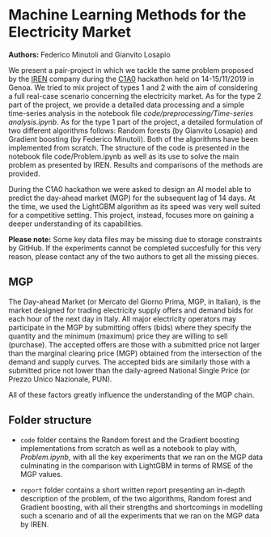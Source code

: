 # Machine Learning Methods for the Electricity Market

**Authors:** Federico Minutoli and Gianvito Losapio

We present a pair-project in which we tackle the same problem proposed by the [IREN](https://www.gruppoiren.it/home) company during the [C1A0](https://c1a0.ai/?lang=en) hackathon held on 14-15/11/2019 in Genoa. We tried to mix project of types 1 and 2 with the aim of considering a full real-case scenario concerning the electricity market. As for the type 2 part of the project, we provide a detailed data processing and a simple time-series analysis in the notebook file *code/preprocessing/Time-series analysis.ipynb*. As for the type 1 part of the project, a detailed formulation of two different algorithms follows: Random forests (by Gianvito Losapio) and Gradient boosting (by Federico Minutoli). Both of the algorithms have been implemented from scratch. The structure of the code is presented in the notebook file code/Problem.ipynb as well as its use to solve the main problem as presented by IREN. Results and comparisons of the methods are provided.

During the C1A0 hackathon we were asked to design an AI model able to predict the day-ahead market (MGP) for the subsequent lag of 14 days. At the time, we used the LightGBM algorithm as its speed was very well suited for a competitive setting. This project, instead, focuses more on gaining a deeper understanding of its capabilities.

**Please note:** Some key data files may be missing due to storage constraints by GitHub. If the experiments cannot be completed succesfully for this very reason, please contact any of the two authors to get all the missing pieces.

## MGP

The Day-ahead Market (or Mercato del Giorno Prima, MGP, in Italian), is the market designed for trading electricity supply offers and demand bids for each hour of the next day in Italy. All major electricity operators may participate in the MGP by submitting offers (bids) where they specify the quantity and the minimum (maximum) price they are willing to sell (purchase). The accepted offers are those with a submitted price not larger than the marginal clearing price (MGP) obtained from the intersection of the demand and supply curves. The accepted bids are similarly those with a submitted price not lower than the daily-agreed National Single Price (or Prezzo Unico Nazionale, PUN).

All of these factors greatly influence the understanding of the MGP chain.

## Folder structure

- `code` folder contains the Random forest and the Gradient boosting implementations from scratch as well as a notebook to play with, _Problem.ipynb_, with all the key experiments that we ran on the MGP data culminating in the comparison with LightGBM in terms of RMSE of the MGP values.

- `report` folder contains a short written report presenting an in-depth description of the problem, of the two algorithms, Random forest and Gradient boosting, with all their strengths and shortcomings in modelling such a scenario and of all the experiments that we ran on the MGP data by IREN.
